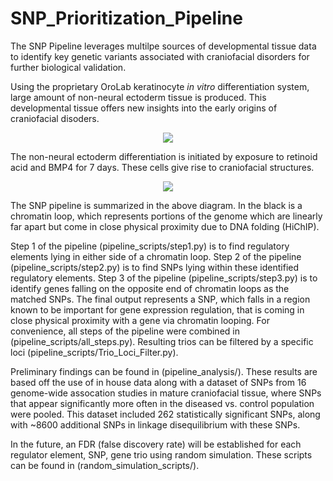 # SNP_Prioritization_Pipeline

The SNP Pipeline leverages multilpe sources of developmental tissue data to identify key genetic variants associated with craniofacial disorders for further biological validation. 

Using the proprietary OroLab keratinocyte *in vitro* differentiation system, large amount of non-neural ectoderm tissue is produced. This developmental tissue offers new insights into the early origins of craniofacial disoders. 

<p align="center">
  <img src="https://github.com/OroLabStanford/SNP_pipeline/blob/master/images/non-neural_ectoderm.png">
</p>


The non-neural ectoderm differentiation is initiated by exposure to retinoid acid and BMP4 for 7 days. These cells give rise to craniofacial structures. 



<p align="center">
  <img src="https://github.com/OroLabStanford/SNP_pipeline/blob/master/images/SNP_Pipeline.png">
</p>


The SNP pipeline is summarized in the above diagram. In the black is a chromatin loop, which represents portions of the genome which are linearly far apart but come in close physical proximity due to DNA folding (HiChIP). 

Step 1 of the pipeline (pipeline_scripts/step1.py) is to find regulatory elements lying in either side of a chromatin loop. Step 2 of the pipeline (pipeline_scripts/step2.py) is to find SNPs lying within these identified regulatory elements. Step 3 of the pipeline (pipeline_scripts/step3.py) is to identify genes falling on the opposite end of chromatin loops as the matched SNPs. The final output represents a SNP, which falls in a region known to be important for gene expression regulation, that is coming in close physical proximity with a gene via chromatin looping. For convenience, all steps of the pipeline were combined in (pipeline_scripts/all_steps.py). Resulting trios can be filtered by a specific loci (pipeline_scripts/Trio_Loci_Filter.py).

Preliminary findings can be found in (pipeline_analysis/). These results are based off the use of in house data along with a dataset of SNPs from 16 genome-wide assocation studies in mature craniofacial tissue, where SNPs that appear significantly more often in the diseased vs. control population were pooled. This dataset included 262 statistically significant SNPs, along with ~8600 additional SNPs in linkage disequilibrium with these SNPs. 

In the future, an FDR (false discovery rate) will be established for each regulator element, SNP, gene trio using random simulation. These scripts can be found in (random_simulation_scripts/). 
